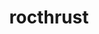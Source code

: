 ---
title: "rocthrust"
layout: cache
categories: [package, develop]
meta: {"compilers": ["gcc@11.4.0"], "num_specs": 37, "num_specs_by_stack": {"e4s": 22, "hep": 15, "root": 37}, "oss": ["ubuntu22.04"], "platforms": ["linux"], "stacks": ["e4s", "hep", "root"], "targets": ["x86_64_v3"], "versions": ["5.7.1", "6.3.3"]}
spec_details: [{"compiler": "gcc@11.4.0", "hash": "4nw3x6xjxnxgetav4hxgravtrs6jpqly", "os": "ubuntu22.04", "platform": "linux", "size": "-", "stacks": ["e4s", "root"], "target": "x86_64_v3", "variants": ["amdgpu_target:=auto", "build_system=cmake", "build_type=Release", "generator=make", "~ipo"], "versions": ["6.3.3"]}, {"compiler": "gcc@11.4.0", "hash": "5fqjncx37f6k74m4hmjo2pnk354gpovz", "os": "ubuntu22.04", "platform": "linux", "size": "-", "stacks": ["hep", "root"], "target": "x86_64_v3", "variants": ["amdgpu_target:=auto", "build_system=cmake", "build_type=Release", "generator=make", "~ipo"], "versions": ["5.7.1"]}, {"compiler": "gcc@11.4.0", "hash": "6mdagxkzi455xszm2gjblq7acsqlswzq", "os": "ubuntu22.04", "platform": "linux", "size": "-", "stacks": ["e4s", "root"], "target": "x86_64_v3", "variants": ["amdgpu_target:=auto", "build_system=cmake", "build_type=Release", "generator=make", "~ipo"], "versions": ["6.3.3"]}, {"compiler": "gcc@11.4.0", "hash": "6y56wr2io5guhwhoorggngwygera4k5m", "os": "ubuntu22.04", "platform": "linux", "size": "-", "stacks": ["hep", "root"], "target": "x86_64_v3", "variants": ["amdgpu_target:=auto", "build_system=cmake", "build_type=Release", "generator=make", "~ipo"], "versions": ["5.7.1"]}, {"compiler": "gcc@11.4.0", "hash": "7ra6skhdyqhkyrhzfnnc24lrhnzzmaez", "os": "ubuntu22.04", "platform": "linux", "size": "-", "stacks": ["e4s", "root"], "target": "x86_64_v3", "variants": ["amdgpu_target:=auto", "build_system=cmake", "build_type=Release", "generator=make", "~ipo"], "versions": ["6.3.3"]}, {"compiler": "gcc@11.4.0", "hash": "afxswh2dknxwrjpt6bmdhobsquadisks", "os": "ubuntu22.04", "platform": "linux", "size": "-", "stacks": ["e4s", "root"], "target": "x86_64_v3", "variants": ["amdgpu_target:=auto", "build_system=cmake", "build_type=Release", "generator=make", "~ipo"], "versions": ["6.3.3"]}, {"compiler": "gcc@11.4.0", "hash": "alccpugae4bfka2ildlrb3n57ydita66", "os": "ubuntu22.04", "platform": "linux", "size": "-", "stacks": ["hep", "root"], "target": "x86_64_v3", "variants": ["amdgpu_target:=auto", "build_system=cmake", "build_type=Release", "generator=make", "~ipo"], "versions": ["5.7.1"]}, {"compiler": "gcc@11.4.0", "hash": "atyd6dy3uyezegljr55mshditkwttjoc", "os": "ubuntu22.04", "platform": "linux", "size": "-", "stacks": ["e4s", "root"], "target": "x86_64_v3", "variants": ["amdgpu_target:=auto", "build_system=cmake", "build_type=Release", "generator=make", "~ipo"], "versions": ["6.3.3"]}, {"compiler": "gcc@11.4.0", "hash": "bu2h7l7nyn45e7w7d5t4ahjoo74qragf", "os": "ubuntu22.04", "platform": "linux", "size": "-", "stacks": ["e4s", "root"], "target": "x86_64_v3", "variants": ["amdgpu_target:=auto", "build_system=cmake", "build_type=Release", "generator=make", "~ipo"], "versions": ["6.3.3"]}, {"compiler": "gcc@11.4.0", "hash": "bxup2kxeqfa7jgliznm4bac2g2xxdnou", "os": "ubuntu22.04", "platform": "linux", "size": "-", "stacks": ["e4s", "root"], "target": "x86_64_v3", "variants": ["amdgpu_target:=auto", "build_system=cmake", "build_type=Release", "generator=make", "~ipo"], "versions": ["6.3.3"]}, {"compiler": "gcc@11.4.0", "hash": "chgupfz23dt7oe2o2arjzcynnm2sdqk6", "os": "ubuntu22.04", "platform": "linux", "size": "-", "stacks": ["hep", "root"], "target": "x86_64_v3", "variants": ["amdgpu_target:=auto", "build_system=cmake", "build_type=Release", "generator=make", "~ipo"], "versions": ["5.7.1"]}, {"compiler": "gcc@11.4.0", "hash": "cxauiwvwvv5igewfjmfr7hnhtlh6smep", "os": "ubuntu22.04", "platform": "linux", "size": "-", "stacks": ["hep", "root"], "target": "x86_64_v3", "variants": ["amdgpu_target:=auto", "build_system=cmake", "build_type=Release", "generator=make", "~ipo"], "versions": ["5.7.1"]}, {"compiler": "gcc@11.4.0", "hash": "ecqxf6fs6cvfh7tsehjxty5cwmxf7q3b", "os": "ubuntu22.04", "platform": "linux", "size": "-", "stacks": ["e4s", "root"], "target": "x86_64_v3", "variants": ["amdgpu_target:=auto", "build_system=cmake", "build_type=Release", "generator=make", "~ipo"], "versions": ["6.3.3"]}, {"compiler": "gcc@11.4.0", "hash": "fekivpqnrc7oz4avux74xxnx3rhpzmtz", "os": "ubuntu22.04", "platform": "linux", "size": "-", "stacks": ["e4s", "root"], "target": "x86_64_v3", "variants": ["amdgpu_target:=auto", "build_system=cmake", "build_type=Release", "generator=make", "~ipo"], "versions": ["6.3.3"]}, {"compiler": "gcc@11.4.0", "hash": "fko6eazx5keyt2pep6kzmttuhf7xmmjx", "os": "ubuntu22.04", "platform": "linux", "size": "-", "stacks": ["e4s", "root"], "target": "x86_64_v3", "variants": ["amdgpu_target:=auto", "build_system=cmake", "build_type=Release", "generator=make", "~ipo"], "versions": ["6.3.3"]}, {"compiler": "gcc@11.4.0", "hash": "gtxuenplifa2f3adlmv6krmrchmpqoll", "os": "ubuntu22.04", "platform": "linux", "size": "-", "stacks": ["e4s", "root"], "target": "x86_64_v3", "variants": ["amdgpu_target:=auto", "build_system=cmake", "build_type=Release", "generator=make", "~ipo"], "versions": ["6.3.3"]}, {"compiler": "gcc@11.4.0", "hash": "gws6s5duha45y52n7vppg2haxrhaezus", "os": "ubuntu22.04", "platform": "linux", "size": "-", "stacks": ["e4s", "root"], "target": "x86_64_v3", "variants": ["amdgpu_target:=auto", "build_system=cmake", "build_type=Release", "generator=make", "~ipo"], "versions": ["6.3.3"]}, {"compiler": "gcc@11.4.0", "hash": "hhschtvxdulwetnyvuctf6qriqcuyg3f", "os": "ubuntu22.04", "platform": "linux", "size": "-", "stacks": ["hep", "root"], "target": "x86_64_v3", "variants": ["amdgpu_target:=auto", "build_system=cmake", "build_type=Release", "generator=make", "~ipo"], "versions": ["5.7.1"]}, {"compiler": "gcc@11.4.0", "hash": "hrgkx5tl53dknyvy65hfajjv3y7mof7v", "os": "ubuntu22.04", "platform": "linux", "size": "-", "stacks": ["e4s", "root"], "target": "x86_64_v3", "variants": ["amdgpu_target:=auto", "build_system=cmake", "build_type=Release", "generator=make", "~ipo"], "versions": ["6.3.3"]}, {"compiler": "gcc@11.4.0", "hash": "ks4mx4bcixqq6b4oixk3iu6bem4xeclo", "os": "ubuntu22.04", "platform": "linux", "size": "-", "stacks": ["e4s", "root"], "target": "x86_64_v3", "variants": ["amdgpu_target:=auto", "build_system=cmake", "build_type=Release", "generator=make", "~ipo"], "versions": ["6.3.3"]}, {"compiler": "gcc@11.4.0", "hash": "njlojjvup5hwbi6ogcpbxflfigznehdy", "os": "ubuntu22.04", "platform": "linux", "size": "-", "stacks": ["e4s", "root"], "target": "x86_64_v3", "variants": ["amdgpu_target:=auto", "build_system=cmake", "build_type=Release", "generator=make", "~ipo"], "versions": ["6.3.3"]}, {"compiler": "gcc@11.4.0", "hash": "oq6o76jqgqrjnl5lzb6cvvx7ut3z26of", "os": "ubuntu22.04", "platform": "linux", "size": "-", "stacks": ["hep", "root"], "target": "x86_64_v3", "variants": ["amdgpu_target:=auto", "build_system=cmake", "build_type=Release", "generator=make", "~ipo"], "versions": ["5.7.1"]}, {"compiler": "gcc@11.4.0", "hash": "pg3wrt3gi43xubxuxlccdr7frkdz6kmh", "os": "ubuntu22.04", "platform": "linux", "size": "-", "stacks": ["e4s", "root"], "target": "x86_64_v3", "variants": ["amdgpu_target:=auto", "build_system=cmake", "build_type=Release", "generator=make", "~ipo"], "versions": ["6.3.3"]}, {"compiler": "gcc@11.4.0", "hash": "q6efvptzqheojwnvoygutruamwpql3f4", "os": "ubuntu22.04", "platform": "linux", "size": "-", "stacks": ["hep", "root"], "target": "x86_64_v3", "variants": ["amdgpu_target:=auto", "build_system=cmake", "build_type=Release", "generator=make", "~ipo"], "versions": ["5.7.1"]}, {"compiler": "gcc@11.4.0", "hash": "sywsrap7vwfl3qmwkasrzskyifxdwyvs", "os": "ubuntu22.04", "platform": "linux", "size": "-", "stacks": ["e4s", "root"], "target": "x86_64_v3", "variants": ["amdgpu_target:=auto", "build_system=cmake", "build_type=Release", "generator=make", "~ipo"], "versions": ["6.3.3"]}, {"compiler": "gcc@11.4.0", "hash": "t7wlcz5xqbhabo6kptenkemom7ldddug", "os": "ubuntu22.04", "platform": "linux", "size": "-", "stacks": ["hep", "root"], "target": "x86_64_v3", "variants": ["amdgpu_target:=auto", "build_system=cmake", "build_type=Release", "generator=make", "~ipo"], "versions": ["5.7.1"]}, {"compiler": "gcc@11.4.0", "hash": "tvpej2j6ixmvncdeuro53fvunnv6tm2f", "os": "ubuntu22.04", "platform": "linux", "size": "-", "stacks": ["hep", "root"], "target": "x86_64_v3", "variants": ["amdgpu_target:=auto", "build_system=cmake", "build_type=Release", "generator=make", "~ipo"], "versions": ["5.7.1"]}, {"compiler": "gcc@11.4.0", "hash": "u4kvieangxyrmnrr2cgrdb7to2m7p5op", "os": "ubuntu22.04", "platform": "linux", "size": "-", "stacks": ["hep", "root"], "target": "x86_64_v3", "variants": ["amdgpu_target:=auto", "build_system=cmake", "build_type=Release", "generator=make", "~ipo"], "versions": ["5.7.1"]}, {"compiler": "gcc@11.4.0", "hash": "ummg7g6vdliyzcniigic2qi5ozbzkztm", "os": "ubuntu22.04", "platform": "linux", "size": "-", "stacks": ["hep", "root"], "target": "x86_64_v3", "variants": ["amdgpu_target:=auto", "build_system=cmake", "build_type=Release", "generator=make", "~ipo"], "versions": ["5.7.1"]}, {"compiler": "gcc@11.4.0", "hash": "utd4s2vsg3r45d4xuhxstv4sssnjsqzm", "os": "ubuntu22.04", "platform": "linux", "size": "-", "stacks": ["e4s", "root"], "target": "x86_64_v3", "variants": ["amdgpu_target:=auto", "build_system=cmake", "build_type=Release", "generator=make", "~ipo"], "versions": ["6.3.3"]}, {"compiler": "gcc@11.4.0", "hash": "uu23z5zpazsjxdquja6tpvesauszoun7", "os": "ubuntu22.04", "platform": "linux", "size": "-", "stacks": ["hep", "root"], "target": "x86_64_v3", "variants": ["amdgpu_target:=auto", "build_system=cmake", "build_type=Release", "generator=make", "~ipo"], "versions": ["5.7.1"]}, {"compiler": "gcc@11.4.0", "hash": "wawp343vez567biwkj4rs4j5csiyunzr", "os": "ubuntu22.04", "platform": "linux", "size": "-", "stacks": ["e4s", "root"], "target": "x86_64_v3", "variants": ["amdgpu_target:=auto", "build_system=cmake", "build_type=Release", "generator=make", "~ipo"], "versions": ["6.3.3"]}, {"compiler": "gcc@11.4.0", "hash": "wis3dp5bf5oyvfcyomuct263lirkuvnn", "os": "ubuntu22.04", "platform": "linux", "size": "-", "stacks": ["e4s", "root"], "target": "x86_64_v3", "variants": ["amdgpu_target:=auto", "build_system=cmake", "build_type=Release", "generator=make", "~ipo"], "versions": ["6.3.3"]}, {"compiler": "gcc@11.4.0", "hash": "wznixx4lwzvr525c3q7mx5eod5hkwbqe", "os": "ubuntu22.04", "platform": "linux", "size": "-", "stacks": ["hep", "root"], "target": "x86_64_v3", "variants": ["amdgpu_target:=auto", "build_system=cmake", "build_type=Release", "generator=make", "~ipo"], "versions": ["5.7.1"]}, {"compiler": "gcc@11.4.0", "hash": "xk7c4yluznl3saecl5ljjytufkk4v4so", "os": "ubuntu22.04", "platform": "linux", "size": "-", "stacks": ["e4s", "root"], "target": "x86_64_v3", "variants": ["amdgpu_target:=auto", "build_system=cmake", "build_type=Release", "generator=make", "~ipo"], "versions": ["6.3.3"]}, {"compiler": "gcc@11.4.0", "hash": "yva665gztzvv4uqpzdo63y7hs7ajplqz", "os": "ubuntu22.04", "platform": "linux", "size": "-", "stacks": ["hep", "root"], "target": "x86_64_v3", "variants": ["amdgpu_target:=auto", "build_system=cmake", "build_type=Release", "generator=make", "~ipo"], "versions": ["5.7.1"]}, {"compiler": "gcc@11.4.0", "hash": "zdmabm65oi4pszrq3d4eut46mbk4h437", "os": "ubuntu22.04", "platform": "linux", "size": "-", "stacks": ["e4s", "root"], "target": "x86_64_v3", "variants": ["amdgpu_target:=auto", "build_system=cmake", "build_type=Release", "generator=make", "~ipo"], "versions": ["6.3.3"]}]
---